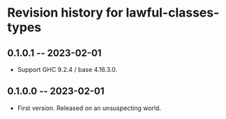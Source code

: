 # Revision history for lawful-classes-types

## 0.1.0.1 -- 2023-02-01

* Support GHC 9.2.4 / base 4.16.3.0.

## 0.1.0.0 -- 2023-02-01

* First version. Released on an unsuspecting world.
